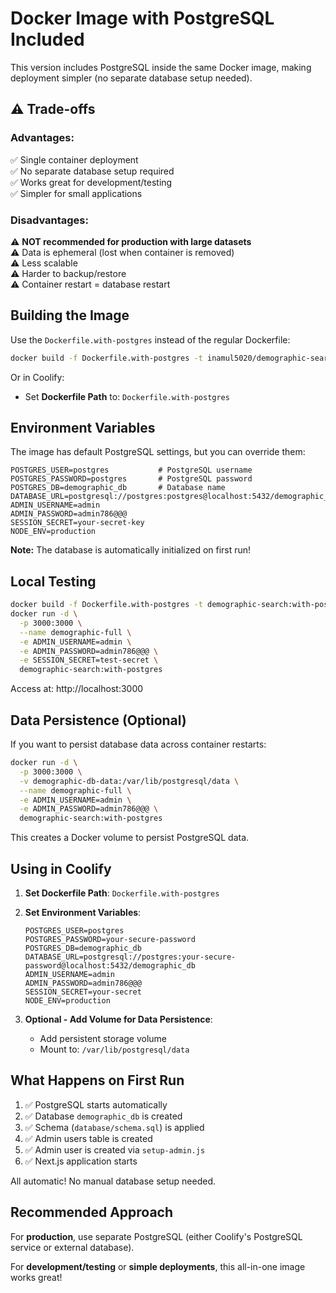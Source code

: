 # Docker Image with PostgreSQL Included

This version includes PostgreSQL inside the same Docker image, making deployment simpler (no separate database setup needed).

## ⚠️ Trade-offs

### Advantages:
✅ Single container deployment  
✅ No separate database setup required  
✅ Works great for development/testing  
✅ Simpler for small applications  

### Disadvantages:
⚠️ **NOT recommended for production with large datasets**  
⚠️ Data is ephemeral (lost when container is removed)  
⚠️ Less scalable  
⚠️ Harder to backup/restore  
⚠️ Container restart = database restart  

## Building the Image

Use the `Dockerfile.with-postgres` instead of the regular Dockerfile:

```bash
docker build -f Dockerfile.with-postgres -t inamul5020/demographic-search:with-postgres .
```

Or in Coolify:
- Set **Dockerfile Path** to: `Dockerfile.with-postgres`

## Environment Variables

The image has default PostgreSQL settings, but you can override them:

```env
POSTGRES_USER=postgres           # PostgreSQL username
POSTGRES_PASSWORD=postgres       # PostgreSQL password  
POSTGRES_DB=demographic_db       # Database name
DATABASE_URL=postgresql://postgres:postgres@localhost:5432/demographic_db
ADMIN_USERNAME=admin
ADMIN_PASSWORD=admin786@@@
SESSION_SECRET=your-secret-key
NODE_ENV=production
```

**Note:** The database is automatically initialized on first run!

## Local Testing

```bash
docker build -f Dockerfile.with-postgres -t demographic-search:with-postgres .
docker run -d \
  -p 3000:3000 \
  --name demographic-full \
  -e ADMIN_USERNAME=admin \
  -e ADMIN_PASSWORD=admin786@@@ \
  -e SESSION_SECRET=test-secret \
  demographic-search:with-postgres
```

Access at: http://localhost:3000

## Data Persistence (Optional)

If you want to persist database data across container restarts:

```bash
docker run -d \
  -p 3000:3000 \
  -v demographic-db-data:/var/lib/postgresql/data \
  --name demographic-full \
  -e ADMIN_USERNAME=admin \
  -e ADMIN_PASSWORD=admin786@@@ \
  demographic-search:with-postgres
```

This creates a Docker volume to persist PostgreSQL data.

## Using in Coolify

1. **Set Dockerfile Path**: `Dockerfile.with-postgres`

2. **Set Environment Variables**:
   ```
   POSTGRES_USER=postgres
   POSTGRES_PASSWORD=your-secure-password
   POSTGRES_DB=demographic_db
   DATABASE_URL=postgresql://postgres:your-secure-password@localhost:5432/demographic_db
   ADMIN_USERNAME=admin
   ADMIN_PASSWORD=admin786@@@
   SESSION_SECRET=your-secret
   NODE_ENV=production
   ```

3. **Optional - Add Volume for Data Persistence**:
   - Add persistent storage volume
   - Mount to: `/var/lib/postgresql/data`

## What Happens on First Run

1. ✅ PostgreSQL starts automatically
2. ✅ Database `demographic_db` is created
3. ✅ Schema (`database/schema.sql`) is applied
4. ✅ Admin users table is created
5. ✅ Admin user is created via `setup-admin.js`
6. ✅ Next.js application starts

All automatic! No manual database setup needed.

## Recommended Approach

For **production**, use separate PostgreSQL (either Coolify's PostgreSQL service or external database).

For **development/testing** or **simple deployments**, this all-in-one image works great!

